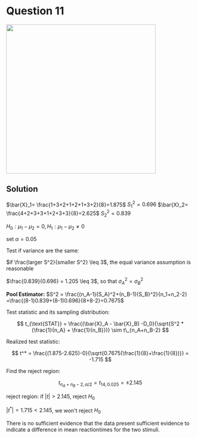 # Question 11
<img src="https://github.com/user-attachments/assets/a6e94edc-5841-438d-88b4-33ae45649e7d" width = 400px>

## Solution
$\bar{X}_1= \frac{1+3+2+1+2+1+3+2}{8}=1.875$
${S_1}^2 = 0.696$
$\bar{X}_2= \frac{4+2+3+3+1+2+3+3}{8}=2.625$
${S_2}^2 = 0.839$

$H_0: \mu_1-\mu_2 = 0, H_1: \mu_1-\mu_2 \neq 0$

set $\alpha = 0.05$

Test if variance are the same:

$if \frac{larger S^2}{smaller S^2} \leq 3$, the equal variance assumption is reasonable

$\frac{0.839}{0.696} = 1.205 \leq 3$, so that ${\sigma_A}^2 = {\sigma_B}^2$

**Pool Estimator:**
$S^2 = \frac{(n_A-1){S_A}^2+(n_B-1){S_B}^2}{n_1+n_2-2} =\frac{(8-1)0.839+(8-1)0.696}{8+8-2}=0.7675$

Test statistic and its sampling distribution:

$$
t_{\text{STAT}} = \frac{(\bar{X}_A - \bar{X}_B) -D_0}{\sqrt{S^2 * (\frac{1}{n_A} + \frac{1}{n_B}})} \sim t\_{n_A+n_B-2}
$$

Realized test statistic:

$$
t^* = \frac{(1.875-2.625)-0}{\sqrt{0.7675(\frac{1}{8}+\frac{1}{8})}} = -1.715
$$

Find the reject region:

$$
t_{n_A+n_B-2,\alpha/2} = t_{14,0.025}=\pm 2.145
$$

reject region:
if $|t| > 2.145$, reject $H_0$

$|t^*| = 1.715 < 2.145$, we won't reject $H_0$

There is no sufficient evidence that the data present sufficient evidence to indicate a difference in mean reactiontimes for the two stimuli.
